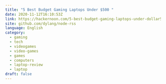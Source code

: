 ```yaml
---
title: "5 Best Budget Gaming Laptops Under $500 "
date: 2020-11-12T16:10:53Z
link: https://hackernoon.com/5-best-budget-gaming-laptops-under-dollar500-pb233zqr?source=rss&utm_medium=RSS&utm_source=news.12bit.vn
site: github.com/dylang/node-rss
language: English
category:
  - gaming
  - tech
  - videogames
  - video-games
  - games
  - computers
  - laptop-review
  - laptop
draft: false
---
```

